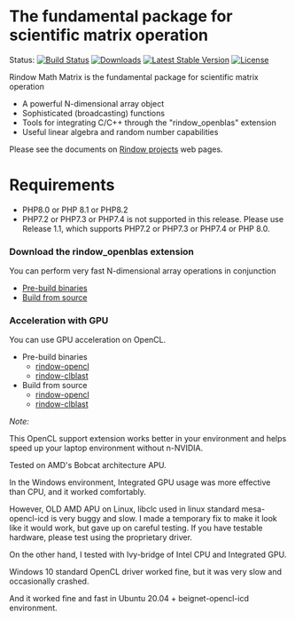 The fundamental package for scientific matrix operation
=======================================================
Status:
[![Build Status](https://github.com/rindow/rindow-math-matrix/workflows/tests/badge.svg)](https://github.com/rindow/rindow-math-matrix/actions)
[![Downloads](https://img.shields.io/packagist/dt/rindow/rindow-math-matrix)](https://packagist.org/packages/rindow/rindow-math-matrix)
[![Latest Stable Version](https://img.shields.io/packagist/v/rindow/rindow-math-matrix)](https://packagist.org/packages/rindow/rindow-math-matrix)
[![License](https://img.shields.io/packagist/l/rindow/rindow-math-matrix)](https://packagist.org/packages/rindow/rindow-math-matrix)

Rindow Math Matrix is the fundamental package for scientific matrix operation

- A powerful N-dimensional array object
- Sophisticated (broadcasting) functions
- Tools for integrating C/C++ through the "rindow_openblas" extension
- Useful linear algebra and random number capabilities



Please see the documents on [Rindow projects](https://rindow.github.io/) web pages.

Requirements
============

- PHP8.0 or PHP 8.1 or PHP8.2
- PHP7.2 or PHP7.3 or PHP7.4 is not supported in this release. Please use Release 1.1, which supports PHP7.2 or PHP7.3 or PHP7.4 or PHP 8.0.



### Download the rindow_openblas extension

You can perform very fast N-dimensional array operations in conjunction

- [Pre-build binaries](https://github.com/rindow/rindow-openblas/releases)
- [Build from source](https://github.com/rindow/rindow-openblas)

### Acceleration with GPU

You can use GPU acceleration on OpenCL.

- Pre-build binaries
  - [rindow-opencl](https://github.com/rindow/rindow-opencl/releases)
  - [rindow-clblast](https://github.com/rindow/rindow-clblast/releases)
- Build from source
  - [rindow-opencl](https://github.com/rindow/rindow-opencl)
  - [rindow-clblast](https://github.com/rindow/rindow-clblast)

*Note:*

This OpenCL support extension works better in your environment and helps speed up your laptop environment without n-NVIDIA.

Tested on AMD's Bobcat architecture APU.

In the Windows environment, Integrated GPU usage was more effective than CPU, and it worked comfortably.

However, OLD AMD APU on Linux, libclc used in linux standard mesa-opencl-icd is very buggy and slow. I made a temporary fix to make it look like it would work, but gave up on careful testing.
If you have testable hardware, please test using the proprietary driver.

On the other hand, I tested with Ivy-bridge of Intel CPU and Integrated GPU.

Windows 10 standard OpenCL driver worked fine, but it was very slow and occasionally crashed.

And it worked fine and fast in Ubuntu 20.04 + beignet-opencl-icd environment.
